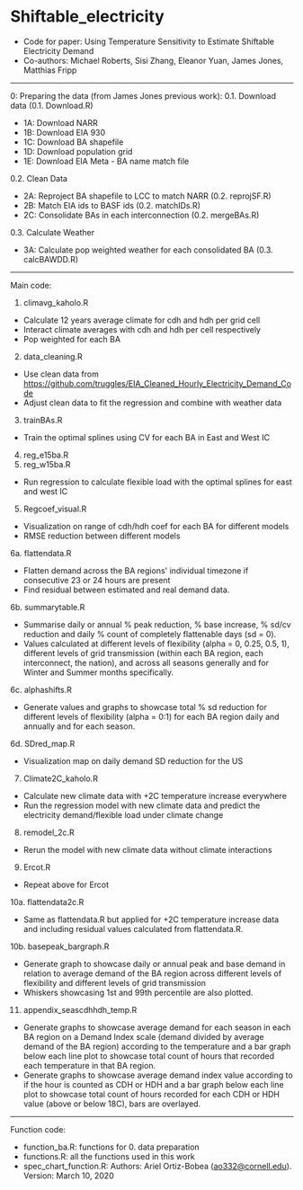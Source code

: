# Shiftable_electricity

- Code for paper: Using Temperature Sensitivity to Estimate Shiftable Electricity Demand
- Co-authors: Michael Roberts, Sisi Zhang, Eleanor Yuan, James Jones, Matthias Fripp

----------------------------------------

0: Preparing the data (from James Jones previous work):
0.1. Download data (0.1. Download.R)
  - 1A: Download NARR
  - 1B: Download EIA 930
  - 1C: Download BA shapefile
  - 1D: Download population grid
  - 1E: Download EIA Meta - BA name match file
  
0.2. Clean Data
  - 2A: Reproject BA shapefile to LCC to match NARR (0.2. reprojSF.R)
  - 2B: Match EIA ids to BASF ids (0.2. matchIDs.R)
  - 2C: Consolidate BAs in each interconnection (0.2. mergeBAs.R)
  
0.3. Calculate Weather
  - 3A: Calculate pop weighted weather for each consolidated BA (0.3. calcBAWDD.R)
  
--------------------------------------

Main code:

1. climavg_kaholo.R
  - Calculate 12 years average climate for cdh and hdh per grid cell
  - Interact climate averages with cdh and hdh per cell respectively
  - Pop weighted for each BA

2. data_cleaning.R
  - Use clean data from https://github.com/truggles/EIA_Cleaned_Hourly_Electricity_Demand_Code
  - Adjust clean data to fit the regression and combine with weather data

3. trainBAs.R
  - Train the optimal splines using CV for each BA in East and West IC

4. reg_e15ba.R
4. reg_w15ba.R
  - Run regression to calculate flexible load with the optimal splines for east and west IC

5. Regcoef_visual.R
  - Visualization on range of cdh/hdh coef for each BA for different models
  - RMSE reduction between different models

6a. flattendata.R
  - Flatten demand across the BA regions' individual timezone if consecutive 23 or 24 hours are present 
  - Find residual between estimated and real demand data.

6b. summarytable.R
  - Summarise daily or annual % peak reduction, % base increase, % sd/cv reduction and daily % count of completely flattenable days (sd = 0).
  - Values calculated at different levels of flexibility (alpha = 0, 0.25, 0.5, 1), different levels of grid transmission (within each BA region, each interconnect, the nation), and across all seasons generally and for Winter and Summer months specifically.

6c. alphashifts.R
  - Generate values and graphs to showcase total % sd reduction for different levels of flexibility (alpha = 0:1) for each BA region daily and annually and for each season.

6d. SDred_map.R
  - Visualization map on daily demand SD reduction for the US

7. Climate2C_kaholo.R
  - Calculate new climate data with +2C temperature increase everywhere
  - Run the regression model with new climate data and predict the electricity demand/flexible load under climate change

8. remodel_2c.R
  - Rerun the model with new climate data without climate interactions

9. Ercot.R
  - Repeat above for Ercot

10a. flattendata2c.R
  - Same as flattendata.R but applied for +2C temperature increase data and including residual values calculated from flattendata.R.

10b. basepeak_bargraph.R
  - Generate graph to showcase daily or annual peak and base demand in relation to average demand of the BA region across different levels of flexibility and different levels of grid transmission
  - Whiskers showcasing 1st and 99th percentile are also plotted.

11. appendix_seascdhhdh_temp.R
  - Generate graphs to showcase average demand for each season in each BA region on a Demand Index scale (demand divided by average demand of the BA region) according to the temperature and a bar graph below each line plot to showcase total count of hours that recorded each temperature in that BA region.
  - Generate graphs to showcase average demand index value according to if the hour is counted as CDH or HDH and a bar graph below each line plot to showcase total count of hours recorded for each CDH or HDH value (above or below 18C), bars are overlayed.

--------------------------------------

Function code:

- function_ba.R: functions for 0. data preparation 
- functions.R: all the functions used in this work
- spec_chart_function.R: 
  Authors: Ariel Ortiz-Bobea (ao332@cornell.edu).
  Version: March 10, 2020


